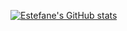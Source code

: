 [![Estefane's GitHub stats](https://github-readme-stats.vercel.app/api?username=estefaneluz&count_private=true&show_icons=true&theme=radical)](https://github.com/estefaneluz/github-readme-stats)

<!--
**estefaneluz/estefaneluz** is a ✨ _special_ ✨ repository because its `README.md` (this file) appears on your GitHub profile.

Here are some ideas to get you started:

- 🔭 I’m currently working on ...
- 🌱 I’m currently learning ...
- 👯 I’m looking to collaborate on ...
- 🤔 I’m looking for help with ...
- 💬 Ask me about ...
- 📫 How to reach me: ...
- 😄 Pronouns: ...
- ⚡ Fun fact: ...
-->
